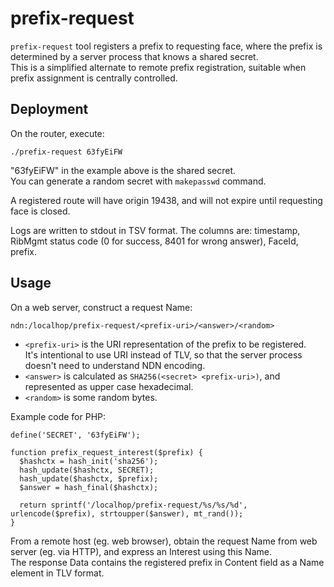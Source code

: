 # prefix-request

`prefix-request` tool registers a prefix to requesting face, where the prefix is determined by a server process that knows a shared secret.  
This is a simplified alternate to remote prefix registration, suitable when prefix assignment is centrally controlled.

## Deployment

On the router, execute:

    ./prefix-request 63fyEiFW

"63fyEiFW" in the example above is the shared secret.  
You can generate a random secret with `makepasswd` command.

A registered route will have origin 19438, and will not expire until requesting face is closed.

Logs are written to stdout in TSV format.
The columns are: timestamp, RibMgmt status code (0 for success, 8401 for wrong answer), FaceId, prefix.

## Usage

On a web server, construct a request Name:

    ndn:/localhop/prefix-request/<prefix-uri>/<answer>/<random>

* `<prefix-uri>` is the URI representation of the prefix to be registered.  
  It's intentional to use URI instead of TLV, so that the server process doesn't need to understand NDN encoding.
* `<answer>` is calculated as `SHA256(<secret> <prefix-uri>)`, and represented as upper case hexadecimal.
* `<random>` is some random bytes.

Example code for PHP:

    define('SECRET', '63fyEiFW');

    function prefix_request_interest($prefix) {
      $hashctx = hash_init('sha256');
      hash_update($hashctx, SECRET);
      hash_update($hashctx, $prefix);
      $answer = hash_final($hashctx);

      return sprintf('/localhop/prefix-request/%s/%s/%d', urlencode($prefix), strtoupper($answer), mt_rand());
    }

From a remote host (eg. web browser), obtain the request Name from web server (eg. via HTTP), and express an Interest using this Name.  
The response Data contains the registered prefix in Content field as a Name element in TLV format.
